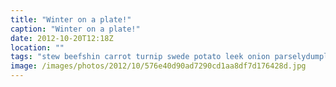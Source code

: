 ```yaml
---
title: "Winter on a plate!"
caption: "Winter on a plate!"
date: 2012-10-20T12:18Z
location: ""
tags: "stew beefshin carrot turnip swede potato leek onion parselydumplings"
image: /images/photos/2012/10/576e40d90ad7290cd1aa8df7d176428d.jpg
---
```


